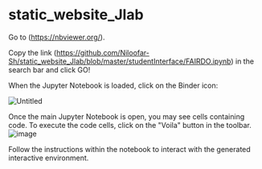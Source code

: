 # static_website_Jlab

Go to (https://nbviewer.org/).

Copy the link (https://github.com/Niloofar-Sh/static_website_Jlab/blob/master/studentInterface/FAIRDO.ipynb) in the search bar and click GO!

When the Jupyter Notebook is loaded, click on the Binder icon:

![Untitled](https://github.com/Niloofar-Sh/static_website_Jlab/assets/52058595/f407b983-c8af-4f77-8c12-5795415cd928)


Once the main Jupyter Notebook is open, you may see cells containing code.
To execute the code cells, click on the "Voila" button in the toolbar.
![image](https://github.com/Niloofar-Sh/static_website_Jlab/assets/52058595/c6e914d2-310f-41ee-bd63-d9700441f7ea)

Follow the instructions within the notebook to interact with the generated interactive environment.
